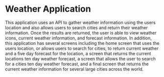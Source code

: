 # Weather Application
This application uses an API to gather weather information using the users location and also allows users to search cities and return their weather information. Once the results are returned, the user is able to view weather icons, current weather information, and forecast information.  In addition, this application has several screens including the home screen that uses the users location, or allows users to search for cities, to return current weather and a five day forecast for the location, a screen that returns the current locations ten day weather forecast, a screen that allows the user to search for a cities ten day weather forecast, and a final screen that returns the current weather information for several large cities across the world. 
